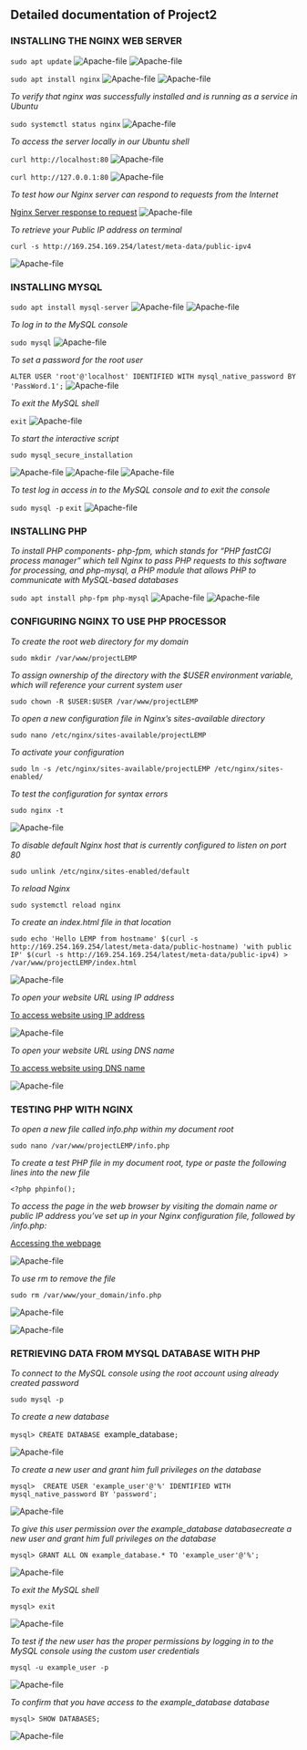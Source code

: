 ## Detailed documentation of Project2

### INSTALLING THE NGINX WEB SERVER

`sudo apt update`
![Apache-file](./Images/Apache-file1.PNG)
![Apache-file](./Images/Apache-file2.PNG)

`sudo apt install nginx`
![Apache-file](./Images/Apache-file3.PNG)
![Apache-file](./Images/Apache-file4.PNG)

*To verify that nginx was successfully installed and is running as a service in Ubuntu*

`sudo systemctl status nginx`
![Apache-file](./Images/Apache-file5.PNG)

*To access the server locally in our Ubuntu shell*

 `curl http://localhost:80`
 ![Apache-file](./Images/Apache-file6.PNG)

 `curl http://127.0.0.1:80`
 ![Apache-file](./Images/Apache-file7.PNG)

*To test how our Nginx server can respond to requests from the Internet*

[Nginx Server response to request](http://ec2-100-26-212-185.compute-1.amazonaws.com/)
![Apache-file](./Images/Apache-file8.PNG)

*To retrieve your Public IP address on terminal*

`curl -s http://169.254.169.254/latest/meta-data/public-ipv4`

![Apache-file](./Images/Apache-file9.PNG)

### INSTALLING MYSQL

`sudo apt install mysql-server`
![Apache-file](./Images/Apache-file10.PNG)
![Apache-file](./Images/Apache-file11.PNG)

*To log in to the MySQL console*

`sudo mysql`
![Apache-file](./Images/Apache-file12.PNG)

*To set a password for the root user*

`ALTER USER 'root'@'localhost' IDENTIFIED WITH mysql_native_password BY 'PassWord.1';`
![Apache-file](./Images/Apache-file13.PNG)

*To exit the MySQL shell*

`exit`
![Apache-file](./Images/Apache-file14.PNG)

*To start the interactive script*

`sudo mysql_secure_installation`

![Apache-file](./Images/Apache-file15.PNG)
![Apache-file](./Images/Apache-file16.PNG)
![Apache-file](./Images/Apache-file17.PNG)

*To test log in access in to the MySQL console and to exit the console*

`sudo mysql -p`
`exit`
![Apache-file](./Images/Apache-file18.PNG)


### INSTALLING PHP

*To install PHP components- php-fpm, which stands for “PHP fastCGI process manager” which tell Nginx to pass PHP requests to this software for processing, and php-mysql, a PHP module that allows PHP to communicate with MySQL-based databases*

`sudo apt install php-fpm php-mysql`
![Apache-file](./Images/Apache-file19.PNG)
![Apache-file](./Images/Apache-file20.PNG)


### CONFIGURING NGINX TO USE PHP PROCESSOR

*To create the root web directory for my domain*

`sudo mkdir /var/www/projectLEMP`

*To assign ownership of the directory with the $USER environment variable, which will reference your current system user*

`sudo chown -R $USER:$USER /var/www/projectLEMP`

*To open a new configuration file in Nginx’s sites-available directory*

`sudo nano /etc/nginx/sites-available/projectLEMP`

*To activate your configuration*

`sudo ln -s /etc/nginx/sites-available/projectLEMP /etc/nginx/sites-enabled/`

*To test the configuration for syntax errors*

`sudo nginx -t`

![Apache-file](./Images/Apache-file21.PNG)

*To disable default Nginx host that is currently configured to listen on port 80*

`sudo unlink /etc/nginx/sites-enabled/default`

*To reload Nginx*

`sudo systemctl reload nginx`

*To create an index.html file in that location*

`sudo echo 'Hello LEMP from hostname' $(curl -s http://169.254.169.254/latest/meta-data/public-hostname) 'with public IP' $(curl -s http://169.254.169.254/latest/meta-data/public-ipv4) > /var/www/projectLEMP/index.html`

![Apache-file](./Images/Apache-file22.PNG)

*To open your website URL using IP address*

[To access website using IP address](http://100.26.212.185:80)

![Apache-file](./Images/Apache-file23.PNG)

*To open your website URL using DNS name*

[To access website using DNS name](http://http://ec2-100-26-212-185.compute-1.amazonaws.com/:80)

![Apache-file](./Images/Apache-file24.PNG)

### TESTING PHP WITH NGINX

*To open a new file called info.php within my document root*

`sudo nano /var/www/projectLEMP/info.php`

*To create a test PHP file in my document root, type or paste the following lines into the new file*

`<?php
phpinfo();`

*To access the page in the web browser by visiting the domain name or public IP address you’ve set up in your Nginx configuration file, followed by /info.php:*

[Accessing the webpage](http://100.26.212.185/info.php)

![Apache-file](./Images/Apache-file25.PNG)

*To use rm to remove the file*

`sudo rm /var/www/your_domain/info.php`

![Apache-file](./Images/Apache-file26.PNG)

![Apache-file](./Images/Apache-file27.PNG)

### RETRIEVING DATA FROM MYSQL DATABASE WITH PHP

*To connect to the MySQL console using the root account using already created password*

`sudo mysql -p`

*To create a new database*

`mysql> CREATE DATABASE `example_database`;`

![Apache-file](./Images/Apache-file28.PNG)

*To create a new user and grant him full privileges on the database*

`mysql>  CREATE USER 'example_user'@'%' IDENTIFIED WITH mysql_native_password BY 'password';`

![Apache-file](./Images/Apache-file29.PNG)

*To  give this user permission over the example_database databasecreate a new user and grant him full privileges on the database*

`mysql> GRANT ALL ON example_database.* TO 'example_user'@'%';`

![Apache-file](./Images/Apache-file30.PNG)

*To exit the MySQL shell*

`mysql> exit`

![Apache-file](./Images/Apache-file31.PNG)

*To test if the new user has the proper permissions by logging in to the MySQL console using the custom user credentials*

`mysql -u example_user -p`

![Apache-file](./Images/Apache-file32.PNG)

*To confirm that you have access to the example_database database*

`mysql> SHOW DATABASES;`

![Apache-file](./Images/Apache-file33.PNG)




